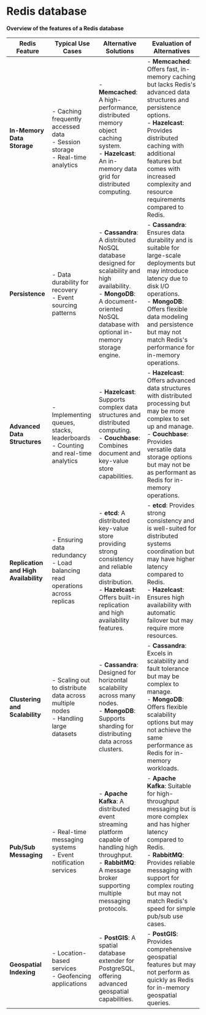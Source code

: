 # Redis database

**Overview of the features of a Redis database**

| **Redis Feature**                     | **Typical Use Cases**                                                               | **Alternative Solutions**                                                                                                                                                                  | **Evaluation of Alternatives**                                                                                                                                                                                                                                                 |
| ------------------------------------- | ----------------------------------------------------------------------------------- | ------------------------------------------------------------------------------------------------------------------------------------------------------------------------------------------ | ------------------------------------------------------------------------------------------------------------------------------------------------------------------------------------------------------------------------------------------------------------------------------ |
| **In-Memory Data Storage**            | - Caching frequently accessed data<br>- Session storage<br>- Real-time analytics    | - **Memcached**: A high-performance, distributed memory object caching system.<br>- **Hazelcast**: An in-memory data grid for distributed computing.                                       | - **Memcached**: Offers fast, in-memory caching but lacks Redis's advanced data structures and persistence options.<br>- **Hazelcast**: Provides distributed caching with additional features but comes with increased complexity and resource requirements compared to Redis. |
| **Persistence**                       | - Data durability for recovery<br>- Event sourcing patterns                         | - **Cassandra**: A distributed NoSQL database designed for scalability and high availability.<br>- **MongoDB**: A document-oriented NoSQL database with optional in-memory storage engine. | - **Cassandra**: Ensures data durability and is suitable for large-scale deployments but may introduce latency due to disk I/O operations.<br>- **MongoDB**: Offers flexible data modeling and persistence but may not match Redis's performance for in-memory operations.     |
| **Advanced Data Structures**          | - Implementing queues, stacks, leaderboards<br>- Counting and real-time analytics   | - **Hazelcast**: Supports complex data structures and distributed computing.<br>- **Couchbase**: Combines document and key-value store capabilities.                                       | - **Hazelcast**: Offers advanced data structures with distributed processing but may be more complex to set up and manage.<br>- **Couchbase**: Provides versatile data storage options but may not be as performant as Redis for in-memory operations.                         |
| **Replication and High Availability** | - Ensuring data redundancy<br>- Load balancing read operations across replicas      | - **etcd**: A distributed key-value store providing strong consistency and reliable data distribution.<br>- **Hazelcast**: Offers built-in replication and high availability features.     | - **etcd**: Provides strong consistency and is well-suited for distributed systems coordination but may have higher latency compared to Redis.<br>- **Hazelcast**: Ensures high availability with automatic failover but may require more resources.                           |
| **Clustering and Scalability**        | - Scaling out to distribute data across multiple nodes<br>- Handling large datasets | - **Cassandra**: Designed for horizontal scalability across many nodes.<br>- **MongoDB**: Supports sharding for distributing data across clusters.                                         | - **Cassandra**: Excels in scalability and fault tolerance but may be complex to manage.<br>- **MongoDB**: Offers flexible scalability options but may not achieve the same performance as Redis for in-memory workloads.                                                      |
| **Pub/Sub Messaging**                 | - Real-time messaging systems<br>- Event notification services                      | - **Apache Kafka**: A distributed event streaming platform capable of handling high throughput.<br>- **RabbitMQ**: A message broker supporting multiple messaging protocols.               | - **Apache Kafka**: Suitable for high-throughput messaging but is more complex and has higher latency compared to Redis.<br>- **RabbitMQ**: Provides reliable messaging with support for complex routing but may not match Redis's speed for simple pub/sub use cases.         |
| **Geospatial Indexing**               | - Location-based services<br>- Geofencing applications                              | - **PostGIS**: A spatial database extender for PostgreSQL, offering advanced geospatial capabilities.                                                                                      | - **PostGIS**: Provides comprehensive geospatial features but may not perform as quickly as Redis for in-memory geospatial queries.                                                                                                                                            |
